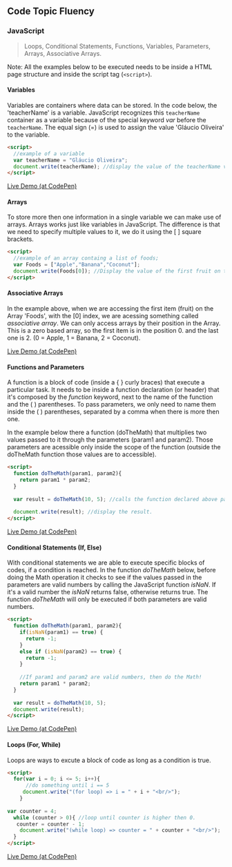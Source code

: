 ## Code Topic Fluency 

### JavaScript
> Loops, Conditional Statements, Functions, Variables, Parameters, Arrays, Associative Arrays.

Note: All the examples below to be executed needs to be inside a HTML page structure and inside the script tag (`<script>`).

#### Variables
Variables are containers where data can be stored. In the code below, the 'teacherName' is a variable. JavaScript recognizes this `teacherName` container as a variable because of the special keyword *var* before the `teacherName`. 
The equal sign (=) is used to assign the value 'Gláucio Oliveira' to the variable.

```html
<script>
  //example of a variable
  var teacherName = "Gláucio Oliveira";
  document.write(teacherName); //display the value of the teacherName variable.
</script>
```
<a href="https://codepen.io/glaucioso/pen/EMXyZo" target="_blank">Live Demo (at CodePen)</a>

#### Arrays
To store more then one information in a single variable we can make use of arrays. Arrays works just like variables in JavaScript. The difference is that we need to specify multiple values to it, we do it using the [ ] square brackets.


```html
<script>
  //example of an array containg a list of foods;
  var Foods = ["Apple","Banana","Coconut"];
  document.write(Foods[0]); //Display the value of the first fruit on the Array Foods.
</script>
```

#### Associative Arrays
In the example above, when we are accessing the first item (fruit) on the Array 'Foods', with the [0] index, we are acessing something called *associative array*. We can only access arrays by their position in the Array. This is a zero based array, so the first item is in the position 0. and the last one is 2. (0 = Apple, 1 = Banana, 2 = Coconut). 

<a href="https://codepen.io/glaucioso/pen/mowEMY" target="_blank">Live Demo (at CodePen)</a>

#### Functions and Parameters
A function is a block of code (inside a { } curly braces) that execute a particular task. It needs to be inside a function declaration (or header) that it's composed by the *function* keyword, next to the name of the function and the ( ) parentheses. To pass parameters, we only need to name them inside the ( ) parentheses, separated by a comma when there is more then one. 

In the example below there a function (doTheMath) that multiplies two values passed to it through the parameters (param1 and param2). Those parameters are acessible only inside the scope of the function (outside the doTheMath function those values are to accessible).


```html
<script>
  function doTheMath(param1, param2){
    return param1 * param2;
  }
  
  var result = doTheMath(10, 5); //calls the function declared above passing the values 10 and 5 as parameters.
  
  document.write(result); //display the result.
</script>
```
<a href="https://codepen.io/glaucioso/pen/JzJKrB" target="_blank">Live Demo (at CodePen)</a>


#### Conditional Statements (If, Else)
With conditional statements we are able to execute specific blocks of codes, if a condition is reached. In the function *doTheMath* below, before doing the Math operation it checks to see if the values passed in the parameters are valid numbers by calling the JavaScript function *isNaN*. If it's a valid number the *isNaN* returns false, otherwise returns true.
The function *doTheMath* will only be executed if both parameters are valid numbers.

```html
<script>
  function doTheMath(param1, param2){
    if(isNaN(param1) == true) {
      return -1; 
    }
    else if (isNaN(param2) == true) {
      return -1;
    }
  
    //If param1 and param2 are valid numbers, then do the Math!
    return param1 * param2;
  }
  
  var result = doTheMath(10, 5);
  document.write(result);
</script>
```
<a href="https://codepen.io/glaucioso/pen/vPZKWM" target="_blank">Live Demo (at CodePen)</a>


#### Loops (For, While)
Loops are ways to excute a block of code as long as a condition is true. 

```html
<script>
  for(var i = 0; i <= 5; i++){
      //do something until i == 5
     document.write("(for loop) => i = " + i + "<br/>");
    }
                        
var counter = 4;                   
  while (counter > 0){ //loop until counter is higher then 0.
   counter = counter - 1;
    document.write("(while loop) => counter = " + counter + "<br/>");
  }
</script>
```
<a href="https://codepen.io/glaucioso/pen/rRGWjb" target="_blank">Live Demo (at CodePen)</a>
